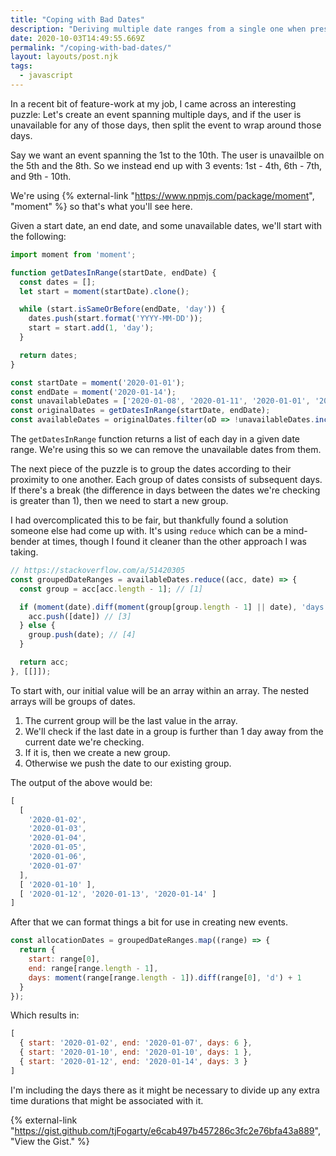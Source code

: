 ```yaml
---
title: "Coping with Bad Dates"
description: "Deriving multiple date ranges from a single one when presented with unavailable dates."
date: 2020-10-03T14:49:55.669Z
permalink: "/coping-with-bad-dates/"
layout: layouts/post.njk
tags:
  - javascript
---
```


In a recent bit of feature-work at my job, I came across an interesting puzzle: Let's create an event spanning multiple days, and if the user is unavailable for any of those days, then split the event to wrap around those days.

Say we want an event spanning the 1st to the 10th. The user is unavailble on the 5th and the 8th. So we instead end up with 3 events: 1st - 4th, 6th - 7th, and 9th - 10th.

We're using {% external-link "https://www.npmjs.com/package/moment", "moment" %} so that's what you'll see here.

Given a start date, an end date, and some unavailable dates, we'll start with the following:

``` js
import moment from 'moment';

function getDatesInRange(startDate, endDate) {
  const dates = [];
  let start = moment(startDate).clone();

  while (start.isSameOrBefore(endDate, 'day')) {
    dates.push(start.format('YYYY-MM-DD'));
    start = start.add(1, 'day');
  }

  return dates;
}

const startDate = moment('2020-01-01');
const endDate = moment('2020-01-14');
const unavailableDates = ['2020-01-08', '2020-01-11', '2020-01-01', '2020-01-09'];
const originalDates = getDatesInRange(startDate, endDate);
const availableDates = originalDates.filter(oD => !unavailableDates.includes(oD));
```

The `getDatesInRange` function returns a list of each day in a given date range. We're using this so we can remove the unavailable dates from them.

The next piece of the puzzle is to group the dates according to their proximity to one another. Each group of dates consists of subsequent days. If there's a break (the difference in days between the dates we're checking is greater than 1), then we need to start a new group.

I had overcomplicated this to be fair, but thankfully found a solution someone else had come up with. It's using `reduce` which can be a mind-bender at times, though I found it cleaner than the other approach I was taking.

``` js
// https://stackoverflow.com/a/51420305
const groupedDateRanges = availableDates.reduce((acc, date) => {
  const group = acc[acc.length - 1]; // [1]

  if (moment(date).diff(moment(group[group.length - 1] || date), 'days') > 1) { // [2]
    acc.push([date]) // [3]
  } else {
    group.push(date); // [4]
  }

  return acc;
}, [[]]);
```

To start with, our initial value will be an array within an array. The nested arrays will be groups of dates.

1. The current group will be the last value in the array.
2. We'll check if the last date in a group is further than 1 day away from the current date we're checking.
3. If it is, then we create a new group.
4. Otherwise we push the date to our existing group.

The output of the above would be:

``` js
[
  [
    '2020-01-02',
    '2020-01-03',
    '2020-01-04',
    '2020-01-05',
    '2020-01-06',
    '2020-01-07'
  ],
  [ '2020-01-10' ],
  [ '2020-01-12', '2020-01-13', '2020-01-14' ]
]
```

After that we can format things a bit for use in creating new events.

``` js
const allocationDates = groupedDateRanges.map((range) => {
  return {
    start: range[0],
    end: range[range.length - 1],
    days: moment(range[range.length - 1]).diff(range[0], 'd') + 1
  }
});
```

Which results in:

``` js
[
  { start: '2020-01-02', end: '2020-01-07', days: 6 },
  { start: '2020-01-10', end: '2020-01-10', days: 1 },
  { start: '2020-01-12', end: '2020-01-14', days: 3 }
]
```

I'm including the days there as it might be necessary to divide up any extra time durations that might be associated with it.

{% external-link "https://gist.github.com/tjFogarty/e6cab497b457286c3fc2e76bfa43a889", "View the Gist." %}
